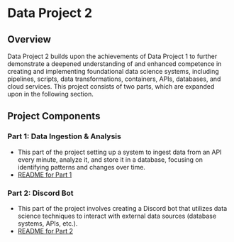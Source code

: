 # Data Project 2

## Overview
Data Project 2 builds upon the achievements of Data Project 1 to further demonstrate a deepened understanding of and enhanced competence in creating and implementing foundational data science systems, including pipelines, scripts, data transformations, containers, APIs, databases, and cloud services. This project consists of two parts, which are expanded upon in the following section.

## Project Components

### Part 1: Data Ingestion & Analysis
- This part of the project setting up a system to ingest data from an API every minute, analyze it, and store it in a database, focusing on identifying patterns and changes over time.
- [README for Part 1](./Part_1/README.md)

### Part 2: Discord Bot
- This part of the project involves creating a Discord bot that utilizes data science techniques to interact with external data sources (database systems, APIs, etc.).
- [README for Part 2](N/A)
